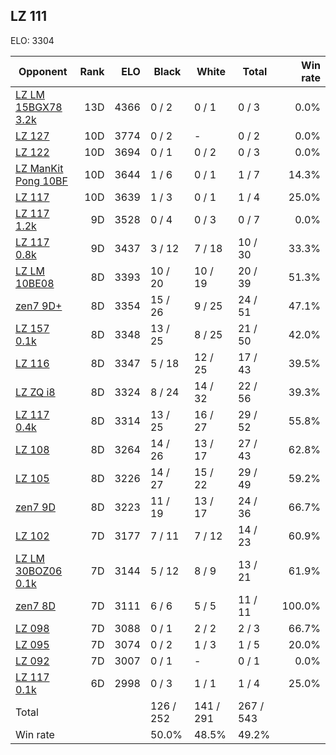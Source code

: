 ## LZ 111 ##

ELO: 3304

Opponent | Rank | ELO | Black | White | Total | Win rate
---------|-----:|----:|-------|-------|-------|-------:
[LZ LM 15BGX78 3.2k](LZ%20LM%2015BGX78%203.2k.md) | 13D | 4366 | 0 / 2 | 0 / 1 | 0 / 3 | 0.0%
[LZ 127](LZ%20127.md) | 10D | 3774 | 0 / 2 | - | 0 / 2 | 0.0%
[LZ 122](LZ%20122.md) | 10D | 3694 | 0 / 1 | 0 / 2 | 0 / 3 | 0.0%
[LZ ManKit Pong 10BF](LZ%20ManKit%20Pong%2010BF.md) | 10D | 3644 | 1 / 6 | 0 / 1 | 1 / 7 | 14.3%
[LZ 117](LZ%20117.md) | 10D | 3639 | 1 / 3 | 0 / 1 | 1 / 4 | 25.0%
[LZ 117 1.2k](LZ%20117%201.2k.md) | 9D | 3528 | 0 / 4 | 0 / 3 | 0 / 7 | 0.0%
[LZ 117 0.8k](LZ%20117%200.8k.md) | 9D | 3437 | 3 / 12 | 7 / 18 | 10 / 30 | 33.3%
[LZ LM 10BE08](LZ%20LM%2010BE08.md) | 8D | 3393 | 10 / 20 | 10 / 19 | 20 / 39 | 51.3%
[zen7 9D+](zen7%209D+.md) | 8D | 3354 | 15 / 26 | 9 / 25 | 24 / 51 | 47.1%
[LZ 157 0.1k](LZ%20157%200.1k.md) | 8D | 3348 | 13 / 25 | 8 / 25 | 21 / 50 | 42.0%
[LZ 116](LZ%20116.md) | 8D | 3347 | 5 / 18 | 12 / 25 | 17 / 43 | 39.5%
[LZ ZQ i8](LZ%20ZQ%20i8.md) | 8D | 3324 | 8 / 24 | 14 / 32 | 22 / 56 | 39.3%
[LZ 117 0.4k](LZ%20117%200.4k.md) | 8D | 3314 | 13 / 25 | 16 / 27 | 29 / 52 | 55.8%
[LZ 108](LZ%20108.md) | 8D | 3264 | 14 / 26 | 13 / 17 | 27 / 43 | 62.8%
[LZ 105](LZ%20105.md) | 8D | 3226 | 14 / 27 | 15 / 22 | 29 / 49 | 59.2%
[zen7 9D](zen7%209D.md) | 8D | 3223 | 11 / 19 | 13 / 17 | 24 / 36 | 66.7%
[LZ 102](LZ%20102.md) | 7D | 3177 | 7 / 11 | 7 / 12 | 14 / 23 | 60.9%
[LZ LM 30BOZ06 0.1k](LZ%20LM%2030BOZ06%200.1k.md) | 7D | 3144 | 5 / 12 | 8 / 9 | 13 / 21 | 61.9%
[zen7 8D](zen7%208D.md) | 7D | 3111 | 6 / 6 | 5 / 5 | 11 / 11 | 100.0%
[LZ 098](LZ%20098.md) | 7D | 3088 | 0 / 1 | 2 / 2 | 2 / 3 | 66.7%
[LZ 095](LZ%20095.md) | 7D | 3074 | 0 / 2 | 1 / 3 | 1 / 5 | 20.0%
[LZ 092](LZ%20092.md) | 7D | 3007 | 0 / 1 | - | 0 / 1 | 0.0%
[LZ 117 0.1k](LZ%20117%200.1k.md) | 6D | 2998 | 0 / 3 | 1 / 1 | 1 / 4 | 25.0%
Total | | | 126 / 252 | 141 / 291 | 267 / 543 | 
Win rate| | | 50.0% | 48.5% | 49.2% | 
